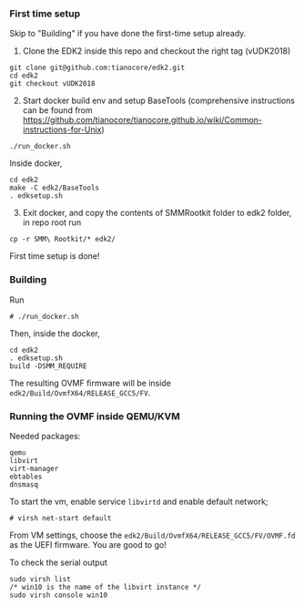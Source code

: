 ### First time setup

Skip to "Building" if you have done the first-time setup already.

1. Clone the EDK2 inside this repo and checkout the right tag (vUDK2018)
```
git clone git@github.com:tianocore/edk2.git
cd edk2
git checkout vUDK2018
```

2. Start docker build env and setup BaseTools (comprehensive instructions can be found from https://github.com/tianocore/tianocore.github.io/wiki/Common-instructions-for-Unix)
```
./run_docker.sh
```
Inside docker, 
```
cd edk2 
make -C edk2/BaseTools
. edksetup.sh
```

3. Exit docker, and copy the contents of SMMRootkit folder to edk2 folder, in repo root run
```
cp -r SMM\ Rootkit/* edk2/
```

First time setup is done!

### Building

Run
```
# ./run_docker.sh
```

Then, inside the docker,
```
cd edk2
. edksetup.sh
build -DSMM_REQUIRE
```

The resulting OVMF firmware will be inside `edk2/Build/OvmfX64/RELEASE_GCC5/FV`.

### Running the OVMF inside QEMU/KVM

Needed packages:
```
qemu
libvirt
virt-manager
ebtables
dnsmasq
```

To start the vm, enable service `libvirtd` and enable default network; 
```
# virsh net-start default
```

From VM settings, choose the `edk2/Build/OvmfX64/RELEASE_GCC5/FV/OVMF.fd` as the UEFI firmware. You are good to go!

To check the serial output
```
sudo virsh list
/* win10 is the name of the libvirt instance */
sudo virsh console win10
```